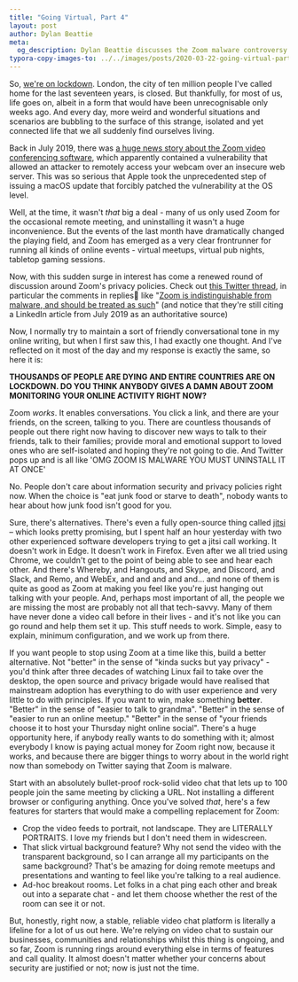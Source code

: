 ```yaml
---
title: "Going Virtual, Part 4"
layout: post
author: Dylan Beattie
meta: 
  og_description: Dylan Beattie discusses the Zoom malware controversy in the light of the COVID-19 lockdown situation.
typora-copy-images-to: ../../images/posts/2020-03-22-going-virtual-part-3
---
```


So, [we're on lockdown](https://www.theguardian.com/politics/live/2020/mar/23/uk-coronavirus-live-news-latest-boris-johnson-minister-condemns-people-ignoring-two-metre-distance-rule-in-parks-as-very-selfish). London, the city of ten million people I've called home for the last seventeen years, is closed. But thankfully, for most of us, life goes on, albeit in a form that would have been unrecognisable only weeks ago. And every day, more weird and wonderful situations and scenarios are bubbling to the surface of this strange, isolated and yet connected life that we all suddenly find ourselves living.

Back in July 2019, there was [a huge news story about the Zoom video conferencing software](https://www.wired.com/story/zoom-bug-webcam-hackers/), which apparently contained a vulnerability that allowed an attacker to remotely access your webcam over an insecure web server. This was so serious that Apple took the unprecedented step of issuing a macOS update that forcibly patched the vulnerability at the OS level.

Well, at the time, it wasn't *that* big a deal - many of us only used Zoom for the occasional remote meeting, and uninstalling it wasn't a huge inconvenience. But the events of the last month have dramatically changed the playing field, and Zoom has emerged as a very clear frontrunner for running all kinds of online events - virtual meetups, virtual pub nights, tabletop gaming sessions. 

Now, with this sudden surge in interest has come a renewed round of discussion around Zoom's privacy policies. Check out [this Twitter thread](https://twitter.com/Ouren/status/1241398181205889024), in particular the comments in replies like "[Zoom is indistinguishable from malware, and should be treated as such](https://twitter.com/FennelAurora/status/1241702991217950720)" (and notice that they're still citing a LinkedIn article from July 2019 as an authoritative source)

Now, I normally try to maintain a sort of friendly conversational tone in my online writing, but when I first saw this, I had exactly one thought. And I've reflected on it most of the day and my response is exactly the same, so here it is:

**THOUSANDS OF PEOPLE ARE DYING AND ENTIRE COUNTRIES ARE ON LOCKDOWN. DO YOU THINK ANYBODY GIVES A DAMN ABOUT ZOOM MONITORING YOUR ONLINE ACTIVITY RIGHT NOW?**

Zoom *works*. It enables conversations. You click a link, and there are your friends, on the screen, talking to you. There are countless thousands of people out there right now having to discover new ways to talk to their friends, talk to their families; provide moral and emotional support to loved ones who are self-isolated and hoping they're not going to die. And Twitter pops up and is all like 'OMG ZOOM IS MALWARE YOU MUST UNINSTALL IT AT ONCE'

No. People don't care about information security and privacy policies right now. When the choice is "eat junk food or starve to death", nobody wants to hear about how junk food isn't good for you. 

Sure, there's alternatives. There's even a fully open-source thing called [jitsi](https://jitsi.org/)  – which looks pretty promising, but I spent half an hour yesterday with two other experienced software developers trying to get a jitsi call working. It doesn't work in Edge. It doesn't work in Firefox. Even after we all tried using Chrome, we couldn't get to the point of being able to see and hear each other. And there's Whereby, and Hangouts, and Skype, and Discord, and Slack, and Remo, and WebEx, and and and and and... and none of them is quite as good as Zoom at making you feel like you're just hanging out talking with your people. And, perhaps most important of all, the people we are missing the most are probably not all that tech-savvy. Many of them have never done a video call before in their lives - and it's not like you can go round and help them set it up. This stuff needs to work. Simple, easy to explain, minimum configuration, and we work up from there.

If you want people to stop using Zoom at a time like this, build a better alternative. Not "better" in the sense of "kinda sucks but yay privacy" - you'd think after three decades of watching Linux fail to take over the desktop, the open source and privacy brigade would have realised that mainstream adoption has everything to do with user experience and very little to do with principles. If you want to win, make something **better**. "Better" in the sense of "easier to talk to grandma". "Better" in the sense of "easier to run an online meetup." "Better" in the sense of "your friends choose it to host your Thursday night online social". There's a huge opportunity here, if anybody really wants to do something with it; almost everybody I know is paying actual money for Zoom right now, because it works, and because there are bigger things to worry about in the world right now than somebody on Twitter saying that Zoom is malware.

Start with an absolutely bullet-proof rock-solid video chat that lets up to 100 people join the same meeting by clicking a URL. Not installing a different browser or configuring anything. Once you've solved *that*, here's a few features for starters that would make a compelling replacement for Zoom:

* Crop the video feeds to portrait, not landscape. They are LITERALLY PORTRAITS. I love my friends but I don't need them in widescreen.
* That slick virtual background feature? Why not send the video with the transparent background, so I can arrange all my participants on the same background? That's be amazing for doing remote meetups and presentations and wanting to feel like you're talking to a real audience.
* Ad-hoc breakout rooms. Let folks in a chat ping each other and break out into a separate chat - and let them choose whether the rest of the room can see it or not.

But, honestly, right now, a stable, reliable video chat platform is literally a lifeline for a lot of us out here. We're relying on video chat to sustain our businesses, communities and relationships whilst this thing is ongoing, and so far, Zoom is running rings around everything else in terms of features and call quality. It almost doesn't matter whether your concerns about security are justified or not; now is just not the time.